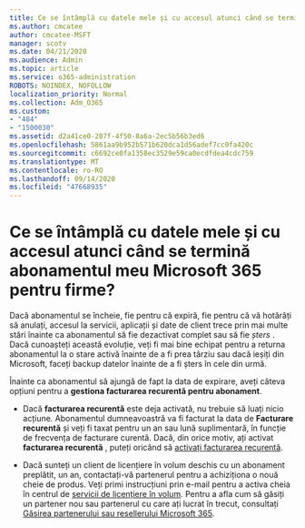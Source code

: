 ```yaml
---
title: Ce se întâmplă cu datele mele și cu accesul atunci când se termină abonamentul meu Microsoft 365 pentru firme?
ms.author: cmcatee
author: cmcatee-MSFT
manager: scotv
ms.date: 04/21/2020
ms.audience: Admin
ms.topic: article
ms.service: o365-administration
ROBOTS: NOINDEX, NOFOLLOW
localization_priority: Normal
ms.collection: Adm_O365
ms.custom:
- "484"
- "1500030"
ms.assetid: d2a41ce0-207f-4f50-8a6a-2ec5b56b3ed6
ms.openlocfilehash: 5861aa9b952b571b620dca1d56adef7cc0fa420c
ms.sourcegitcommit: c6692ce0fa1358ec3529e59ca0ecdfdea4cdc759
ms.translationtype: MT
ms.contentlocale: ro-RO
ms.lasthandoff: 09/14/2020
ms.locfileid: "47668935"
---
```

# <a name="what-happens-to-my-data-and-access-when-my-microsoft-365-for-business-subscription-ends"></a>Ce se întâmplă cu datele mele și cu accesul atunci când se termină abonamentul meu Microsoft 365 pentru firme?

Dacă abonamentul se încheie, fie pentru că expiră, fie pentru că vă hotărâți să anulați, accesul la servicii, aplicații și date de client trece prin mai multe stări înainte ca abonamentul să fie dezactivat complet sau să fie  *șters*  . Dacă cunoașteți această evoluție, veți fi mai bine echipat pentru a returna abonamentul la o stare activă înainte de a fi prea târziu sau dacă ieșiți din Microsoft, faceți backup datelor înainte de a fi șters în cele din urmă.
  
Înainte ca abonamentul să ajungă de fapt la data de expirare, aveți câteva opțiuni pentru a **gestiona facturarea recurentă pentru abonament**.
  
- Dacă **facturarea recurentă** este deja activată, nu trebuie să luați nicio acțiune. Abonamentul dumneavoastră va fi facturat la data de **Facturare recurentă** și veți fi taxat pentru un an sau lună suplimentară, în funcție de frecvența de facturare curentă. Dacă, din orice motiv, ați activat **facturarea recurentă** , puteți oricând să [activați facturarea recurentă](https://docs.microsoft.com/microsoft-365/commerce/subscriptions/renew-your-subscription#turn-recurring-billing-off-or-on).

- Dacă sunteți un client de licențiere în volum deschis cu un abonament preplătit, un an, contactați-vă partenerul pentru a achiziționa o nouă cheie de produs. Veți primi instrucțiuni prin e-mail pentru a activa cheia în centrul de [servicii de licențiere în volum](https://go.microsoft.com/fwlink/p/?LinkID=282016). Pentru a afla cum să găsiți un partener nou sau partenerul cu care ați lucrat în trecut, consultați [Găsirea partenerului sau resellerului Microsoft 365](https://docs.microsoft.com/microsoft-365/admin/manage/find-your-partner-or-reseller).